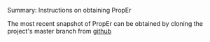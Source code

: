 Summary: Instructions on obtaining PropEr

The most recent snapshot of PropEr can be obtained by cloning the project's
master branch from [github][1]

[1]: https://github.com/manopapad/proper/ "PropEr's project page on github"

<!-- kate: replace-tabs-save on; replace-tabs on; tab-width 8; -->
